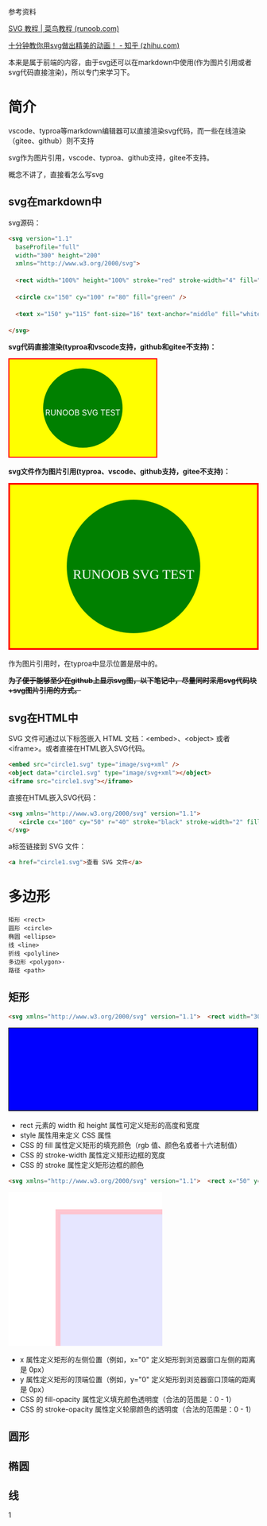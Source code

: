 参考资料

[SVG 教程 | 菜鸟教程 (runoob.com)](https://www.runoob.com/svg/svg-tutorial.html)

[十分钟教你用svg做出精美的动画！ - 知乎 (zhihu.com)](https://zhuanlan.zhihu.com/p/351659629)

本来是属于前端的内容，由于svg还可以在markdown中使用(作为图片引用或者svg代码直接渲染)，所以专门来学习下。

# 简介

vscode、typroa等markdown编辑器可以直接渲染svg代码，而一些在线渲染（gitee、github）则不支持

svg作为图片引用，vscode、typroa、github支持，gitee不支持。

概念不讲了，直接看怎么写svg

## svg在markdown中

svg源码：


```html
<svg version="1.1"
  baseProfile="full"
  width="300" height="200"
  xmlns="http://www.w3.org/2000/svg">

  <rect width="100%" height="100%" stroke="red" stroke-width="4" fill="yellow" />

  <circle cx="150" cy="100" r="80" fill="green" />

  <text x="150" y="115" font-size="16" text-anchor="middle" fill="white">RUNOOB SVG TEST</text>

</svg>
```

**svg代码直接渲染(typroa和vscode支持，github和gitee不支持)：**

<svg version="1.1"  baseProfile="full"  width="300" height="200"  xmlns="http://www.w3.org/2000/svg">  <rect width="100%" height="100%" stroke="red" stroke-width="4" fill="yellow" />  <circle cx="150" cy="100" r="80" fill="green" />  <text x="150" y="115" font-size="16" text-anchor="middle" fill="white">RUNOOB SVG TEST</text></svg>

**svg文件作为图片引用(typroa、vscode、github支持，gitee不支持)：**

![](img/SVG作图.assets/hello.svg)

作为图片引用时，在typroa中显示位置是居中的。

~~**为了便于能够至少在github上显示svg图，以下笔记中，尽量同时采用svg代码块+svg图片引用的方式。**~~

## svg在HTML中

SVG 文件可通过以下标签嵌入 HTML 文档：\<embed>、\<object> 或者 \<iframe>。或者直接在HTML嵌入SVG代码。

```html
<embed src="circle1.svg" type="image/svg+xml" />
<object data="circle1.svg" type="image/svg+xml"></object>
<iframe src="circle1.svg"></iframe>
```
直接在HTML嵌入SVG代码：
```html
<svg xmlns="http://www.w3.org/2000/svg" version="1.1">
   <circle cx="100" cy="50" r="40" stroke="black" stroke-width="2" fill="red" />
</svg>
```

a标签链接到 SVG 文件：

```html
<a href="circle1.svg">查看 SVG 文件</a>
```

# 多边形

```
矩形 <rect>
圆形 <circle>
椭圆 <ellipse>
线 <line>
折线 <polyline>
多边形 <polygon>·
路径 <path>
```

## 矩形

```html
<svg xmlns="http://www.w3.org/2000/svg" version="1.1">  <rect width="300" height="100"  style="fill:rgb(0,0,255);stroke-width:1;stroke:rgb(0,0,0)"/></svg>
```
![](img/SVG作图.assets/矩形.svg)


- rect 元素的 width 和 height 属性可定义矩形的高度和宽度
- style 属性用来定义 CSS 属性
- CSS 的 fill 属性定义矩形的填充颜色（rgb 值、颜色名或者十六进制值）
- CSS 的 stroke-width 属性定义矩形边框的宽度
- CSS 的 stroke 属性定义矩形边框的颜色

```html
<svg xmlns="http://www.w3.org/2000/svg" version="1.1">  <rect x="50" y="20" width="150" height="150"  style="fill:blue;stroke:pink;stroke-width:5;fill-opacity:0.1;  stroke-opacity:0.9"/></svg>
```

![](img/SVG作图.assets/矩形2.svg)

- x 属性定义矩形的左侧位置（例如，x="0" 定义矩形到浏览器窗口左侧的距离是 0px）
- y 属性定义矩形的顶端位置（例如，y="0" 定义矩形到浏览器窗口顶端的距离是 0px）
- CSS 的 fill-opacity 属性定义填充颜色透明度（合法的范围是：0 - 1）
- CSS 的 stroke-opacity 属性定义轮廓颜色的透明度（合法的范围是：0 - 1）







## 圆形

## 椭圆

## 线





1
